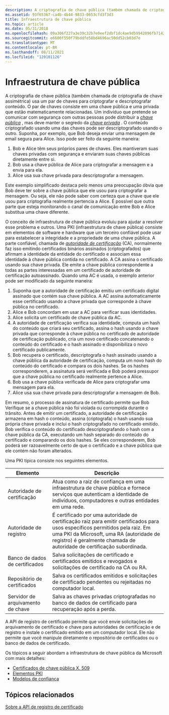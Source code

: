 ```yaml
---
description: A criptografia de chave pública (também chamada de criptografia de chave assimétrica) usa um par de chaves para criptografar e descriptografar conteúdo.
ms.assetid: 93f65367-ca4b-4b44-9833-0653cfd3f3d3
title: Infraestrutura de chave pública
ms.topic: article
ms.date: 05/31/2018
ms.openlocfilehash: 09a306f227a3e39c32b7e0eef2dbf1dc4ae9d59942096fb71428339d8a166a04
ms.sourcegitcommit: e6600f550f79bddfe58bd4696ac50dd52cb03d7e
ms.translationtype: MT
ms.contentlocale: pt-BR
ms.lasthandoff: 08/11/2021
ms.locfileid: "120101126"
---
```

# <a name="public-key-infrastructure"></a>Infraestrutura de chave pública

A criptografia de chave pública (também chamada de criptografia de chave assimétrica) usa um par de chaves para criptografar e descriptografar conteúdo. O par de chaves consiste em uma chave pública e uma privada que estão matematicamente relacionadas. Um indivíduo que pretende se comunicar com segurança com outras pessoas pode distribuir a [*chave pública*](/windows/desktop/SecGloss/p-gly) , mas deve manter o segredo da [*chave privada*](/windows/desktop/SecGloss/p-gly) . O conteúdo criptografado usando uma das chaves pode ser descriptografado usando o outro. Suponha, por exemplo, que Bob deseja enviar uma mensagem de email segura para Alice. Isso pode ser feito da seguinte maneira:

1.  Bob e Alice têm seus próprios pares de chaves. Eles mantiveram suas chaves privadas com segurança e enviaram suas chaves públicas diretamente entre si.
2.  Bob usa a chave pública de Alice para criptografar a mensagem e a envia para ela.
3.  Alice usa sua chave privada para descriptografar a mensagem.

Este exemplo simplificado destaca pelo menos uma preocupação óbvia que Bob deve ter sobre a chave pública que ele usou para criptografar a mensagem. Ou seja, ele não pode saber com certeza que a chave que ele usou para criptografia realmente pertencia a Alice. É possível que outra parte que esteja monitorando o canal de comunicação entre Bob e Alice substitua uma chave diferente.

O conceito de infraestrutura de chave pública evoluiu para ajudar a resolver esse problema e outros. Uma PKI (infraestrutura de chave pública) consiste em elementos de software e hardware que um terceiro confiável pode usar para estabelecer a integridade e a propriedade de uma chave pública. A parte confiável, chamada de [*autoridade de certificação*](/windows/desktop/SecGloss/c-gly) (CA), normalmente faz isso emitindo certificados binários assinados (criptografados) que afirmam a identidade da entidade do certificado e associam essa identidade à chave pública contida no certificado. A CA assina o certificado usando sua chave privada. Ele emite a chave pública correspondente a todas as partes interessadas em um certificado de autoridade de certificação autoassinado. Quando uma AC é usada, o exemplo anterior pode ser modificado da seguinte maneira:

1.  Suponha que a autoridade de certificação emitiu um certificado digital assinado que contém sua chave pública. A AC assina automaticamente esse certificado usando a chave privada que corresponde à chave pública no certificado.
2.  Alice e Bob concordam em usar a AC para verificar suas identidades.
3.  Alice solicita um certificado de chave pública da AC.
4.  A autoridade de certificação verifica sua identidade, computa um hash do conteúdo que criará seu certificado, assina o hash usando a chave privada que corresponde à chave pública no certificado de autoridade de certificação publicado, cria um novo certificado concatenando o conteúdo do certificado e o hash assinado e disponibiliza o novo certificado publicamente.
5.  Bob recupera o certificado, descriptografa o hash assinado usando a chave pública da autoridade de certificação, computa um novo hash do conteúdo do certificado e compara os dois hashes. Se os hashes corresponderem, a assinatura será verificada e Bob poderá pressupor que a chave pública no certificado realmente pertence a Alice.
6.  Bob usa a chave pública verificada de Alice para criptografar uma mensagem para ela.
7.  Alice usa sua chave privada para descriptografar a mensagem de Bob.

Em resumo, o processo de assinatura de certificado permite que Bob Verifique se a chave pública não foi violada ou corrompida durante o trânsito. Antes de emitir um certificado, a autoridade de certificação armazena em hash o conteúdo, assina (criptografa) o hash usando sua própria chave privada e inclui o hash criptografado no certificado emitido. Bob verifica o conteúdo do certificado descriptografando o hash com a chave pública da CA, executando um hash separado do conteúdo do certificado e comparando os dois hashes. Se eles corresponderem, Bob poderá ser razoavelmente certo de que o certificado e a chave pública que ele contém não foram alterados.

Uma PKI típica consiste nos seguintes elementos.

| Elemento                            | Descrição                                                                                                                                                                               |
|------------------------------------|-------------------------------------------------------------------------------------------------------------------------------------------------------------------------------------------|
| Autoridade de certificação<br/> | Atua como a raiz de confiança em uma infraestrutura de chave pública e fornece serviços que autenticam a identidade de indivíduos, computadores e outras entidades em uma rede.<br/>      |
| Autoridade de registro<br/>  | É certificado por uma autoridade de certificação raiz para emitir certificados para usos específicos permitidos pela raiz. Em uma PKI da Microsoft, uma RA (autoridade de registro) é geralmente chamada de autoridade de certificação subordinada.<br/> |
| Banco de dados de certificados<br/>    | Salva solicitações de certificado e certificados emitidos e revogados e solicitações de certificado na CA ou RA.<br/>                                                                       |
| Repositório de certificados<br/>       | Salva os certificados emitidos e solicitações de certificado pendentes ou rejeitadas no computador local.<br/>                                                                                  |
| Servidor de arquivamento de chave<br/>     | Salva as chaves privadas criptografadas no banco de dados de certificado para recuperação após a perda.<br/>                                                                                              |



 

A API de registro de certificado permite que você envie solicitações de arquivamento de certificado e chave para autoridades de certificação e de registro e instale o certificado emitido em um computador local. Ele não permite que você manipule diretamente o repositório de certificados ou o banco de dados de certificado.

Os tópicos a seguir abordam a infraestrutura de chave pública da Microsoft com mais detalhes:

-   [Certificados de chave pública X. 509](about-x-509-public-key-certificates.md)
-   [Elementos PKI](about-pki-components.md)
-   [Modelos de confiança](about-trust-models.md)

## <a name="related-topics"></a>Tópicos relacionados

<dl> <dt>

[Sobre a API de registro de certificado](about-the-certificate-enrollment-api.md)
</dt> </dl>

 

